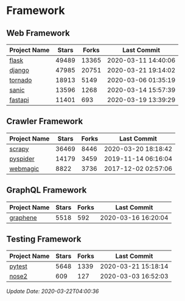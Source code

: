 # Framework

## Web Framework

| Project Name | Stars | Forks | Last Commit |
| ------------ | ----- | ----- | ----------- |
| [flask](https://github.com/pallets/flask) | 49489 | 13365 | 2020-03-11 14:40:06 |
| [django](https://github.com/django/django) | 47985 | 20751 | 2020-03-21 19:14:02 |
| [tornado](https://github.com/tornadoweb/tornado) | 18913 | 5149 | 2020-03-06 01:35:19 |
| [sanic](https://github.com/huge-success/sanic) | 13596 | 1268 | 2020-03-14 15:57:39 |
| [fastapi](https://github.com/tiangolo/fastapi) | 11401 | 693 | 2020-03-19 13:39:29 |

## Crawler Framework

| Project Name | Stars | Forks | Last Commit |
| ------------ | ----- | ----- | ----------- |
| [scrapy](https://github.com/scrapy/scrapy) | 36469 | 8446 | 2020-03-20 18:18:42 |
| [pyspider](https://github.com/binux/pyspider) | 14179 | 3459 | 2019-11-14 06:16:04 |
| [webmagic](https://github.com/code4craft/webmagic) | 8822 | 3736 | 2017-12-02 02:57:06 |

## GraphQL Framework

| Project Name | Stars | Forks | Last Commit |
| ------------ | ----- | ----- | ----------- |
| [graphene](https://github.com/graphql-python/graphene) | 5518 | 592 | 2020-03-16 16:20:04 |

## Testing Framework

| Project Name | Stars | Forks | Last Commit |
| ------------ | ----- | ----- | ----------- |
| [pytest](https://github.com/pytest-dev/pytest) | 5648 | 1339 | 2020-03-21 15:18:14 |
| [nose2](https://github.com/nose-devs/nose2) | 609 | 127 | 2020-03-03 16:52:03 |

*Update Date: 2020-03-22T04:00:36*